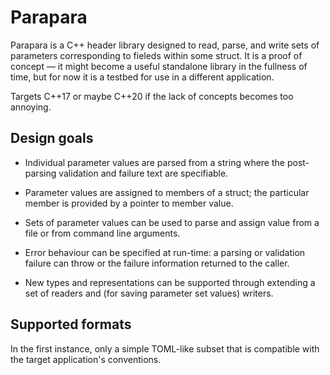 # Parapara

Parapara is a C++ header library designed to read, parse, and write sets of parameters corresponding to
fieleds within some struct. It is a proof of concept — it might become a useful standalone library in
the fullness of time, but for now it is a testbed for use in a different application.

Targets C++17 or maybe C++20 if the lack of concepts becomes too annoying.

## Design goals

* Individual parameter values are parsed from a string where the post-parsing validation and
  failure text are specifiable.

* Parameter values are assigned to members of a struct; the particular member is provided by a pointer
  to member value.

* Sets of parameter values can be used to parse and assign value from a file or from command line
  arguments.

* Error behaviour can be specified at run-time: a parsing or validation failure can throw or the
  failure information returned to the caller.

* New types and representations can be supported through extending a set of readers and (for saving
  parameter set values) writers.


## Supported formats

In the first instance, only a simple TOML-like subset that is compatible with the target application's
conventions.

